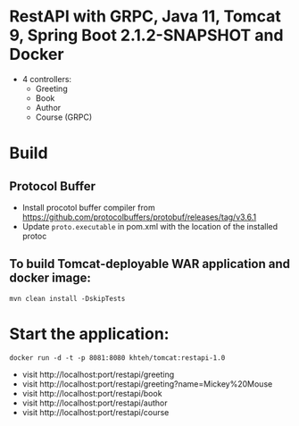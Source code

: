 # RestAPI with GRPC, Java 11, Tomcat 9, Spring Boot 2.1.2-SNAPSHOT and Docker
* 4 controllers:
  - Greeting
  - Book
  - Author
  - Course (GRPC)
  
# Build
## Protocol Buffer
* Install procotol buffer compiler from https://github.com/protocolbuffers/protobuf/releases/tag/v3.6.1
* Update `proto.executable` in pom.xml with the location of the installed protoc

## To build Tomcat-deployable WAR application and docker image:
```mvn clean install -DskipTests```

# Start the application:
```docker run -d -t -p 8081:8080 khteh/tomcat:restapi-1.0```

* visit http://localhost:port/restapi/greeting
* visit http://localhost:port/restapi/greeting?name=Mickey%20Mouse
* visit http://localhost:port/restapi/book
* visit http://localhost:port/restapi/author
* visit http://localhost:port/restapi/course
